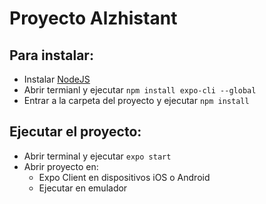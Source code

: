 # Proyecto Alzhistant 
## Para instalar:
- Instalar [NodeJS](https://nodejs.org/)
- Abrir termianl y ejecutar ```npm install expo-cli --global```
- Entrar a la carpeta del proyecto y ejecutar ```npm install```

## Ejecutar el proyecto:
- Abrir terminal y ejecutar ```expo start```
- Abrir proyecto en:
  - Expo Client en dispositivos iOS o Android
  - Ejecutar en emulador


